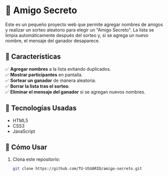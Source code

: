 # 🎁 Amigo Secreto

Este es un pequeño proyecto web que permite agregar nombres de amigos y realizar un sorteo aleatorio para elegir un "Amigo Secreto". La lista se limpia automáticamente después del sorteo y, si se agrega un nuevo nombre, el mensaje del ganador desaparece.

## 🚀 Características

✅ **Agregar nombres** a la lista evitando duplicados.  
✅ **Mostrar participantes** en pantalla.  
✅ **Sortear un ganador** de manera aleatoria.  
✅ **Borrar la lista tras el sorteo**.  
✅ **Eliminar el mensaje del ganador** si se agregan nuevos nombres.  

## 🔧 **Tecnologías Usadas**
- HTML5  
- CSS3  
- JavaScript  

## 📜 **Cómo Usar**
1. Clona este repositorio:
   ```sh
   git clone https://github.com/TU-USUARIO/amigo-secreto.git

